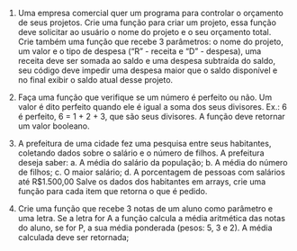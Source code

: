 1. Uma empresa comercial quer um programa para controlar o orçamento de seus
projetos. Crie uma função para criar um projeto, essa função deve solicitar ao
usuário o nome do projeto e o seu orçamento total. Crie também uma função que
recebe 3 parâmetros: o nome do projeto, um valor e o tipo de despesa (“R” - receita
e “D” - despesa), uma receita deve ser somada ao saldo e uma despesa subtraída
do saldo, seu código deve impedir uma despesa maior que o saldo disponível e no
final exibir o saldo atual desse projeto.

2. Faça uma função que verifique se um número é perfeito ou não. Um valor é dito
perfeito quando ele é igual a soma dos seus divisores. Ex.: 6 é perfeito, 6 = 1 + 2 +
3, que são seus divisores. A função deve retornar um valor booleano.

3. A prefeitura de uma cidade fez uma pesquisa entre seus habitantes, coletando
dados sobre o salário e o número de filhos. A prefeitura deseja saber:
a. A média do salário da população;
b. A média do número de filhos;
c. O maior salário;
d. A porcentagem de pessoas com salários até R$1.500,00
Salve os dados dos habitantes em arrays, crie uma função para cada item que
retorna o que é pedido.

4. Crie uma função que recebe 3 notas de um aluno como parâmetro e uma letra. Se a
letra for A a função calcula a média aritmética das notas do aluno, se for P, a sua
média ponderada (pesos: 5, 3 e 2). A média calculada deve ser retornada;